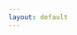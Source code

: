 ```yaml
---
layout: default
---
```

<html lang="en">
<head>
    <meta charset="utf-8">
    <meta name="viewport" content="width=device-width, initial-scale=1.0">
    <link href="https://fonts.googleapis.com/css?family=Comfortaa:400,700" rel="stylesheet">
    <link rel="stylesheet" href="{{ '/assets/css/custom.css' | relative_url }}">
</head>
<body>
</body>
</html>
